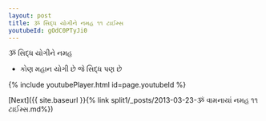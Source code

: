 ```yaml
---
layout: post
title: ૐ સિદ્ધ યોગીને નમહ ૧૧ ટાઈમ્સ
youtubeId: gOdC0PTyJi0
---
```

 
 
 ૐ સિદ્ધ યોગીને નમહ  
 
 -  કોણ મહાન યોગી છે જે સિદ્ધ પણ છે 
 
  
 
  
 
 
 
 
 
 


{% include youtubePlayer.html id=page.youtubeId %}
 
[Next]({{ site.baseurl }}{% link  split1/_posts/2013-03-23-ૐ વામનાયાં નમહ ૧૧ ટાઈમ્સ.md%})
 
